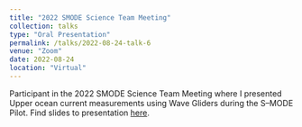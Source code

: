 ```yaml
---
title: "2022 SMODE Science Team Meeting"
collection: talks
type: "Oral Presentation"
permalink: /talks/2022-08-24-talk-6
venue: "Zoom"
date: 2022-08-24
location: "Virtual"
---
```


Participant in the 2022 SMODE Science Team Meeting where I presented Upper ocean current measurements using Wave Gliders during the S–MODE Pilot.
Find slides to presentation [here](http://hpeyriere.github.io/files/S_MODE_STM_WG_ADCP.pdf).
